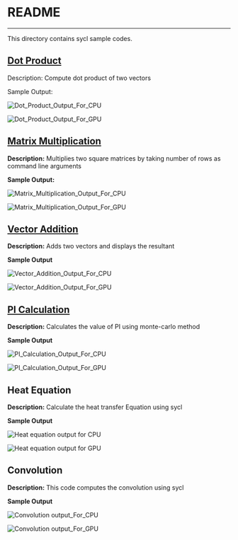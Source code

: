 # README
---

This directory contains sycl sample codes.

## [Dot Product](dot_product.cpp)

Description: Compute dot product of two vectors

Sample Output:

![Dot_Product_Output_For_CPU](sample_codes/assets/dot_product_output_cpu.png)

![Dot_Product_Output_For_GPU](/assets/dot_product_output_gpu.png)

## [Matrix Multiplication](matrix_multiplication.cpp)

**Description:** Multiplies two square matrices by taking number of rows as command line arguments

**Sample Output:**

![Matrix_Multiplication_Output_For_CPU](/assets/matrix_multiplication_output_cpu.png)

![Matrix_Multiplication_Output_For_GPU](/assets/matrix_multiplication_output_gpu.png)

## [Vector Addition](vector_addition.cpp)

**Description:** Adds two vectors and displays the resultant

**Sample Output**

![Vector_Addition_Output_For_CPU](/assets/vector_addition_output_cpu.png)

![Vector_Addition_Output_For_GPU](/assets/vector_addition_output_gpu.png)


## [PI Calculation](pi_calculation.cpp)

**Description:** Calculates the value of PI using monte-carlo method

**Sample Output**

![PI_Calculation_Output_For_CPU](/assets/pi_calculation_output_cpu.png)

![PI_Calculation_Output_For_GPU](/assets/pi_calculation_output_gpu.png)


## Heat Equation

**Description:** Calculate the heat transfer Equation using sycl

**Sample Output**

![Heat equation output for CPU](/assets/heat_equation_output_cpu.png)

![Heat equation output for GPU](/assets/heat_equation_output_gpu.png)

## Convolution

**Description:** This code computes the convolution using sycl

**Sample Output**

![Convolution output_For_CPU](/assets/convolution_output_cpu.png)

![Convolution output_For_GPU](/assets/convolution_output_gpu.png)

